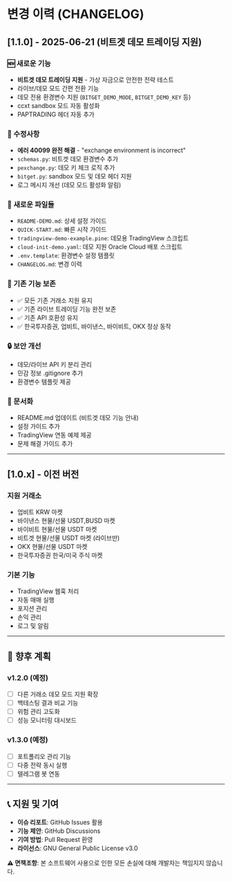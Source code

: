 # 변경 이력 (CHANGELOG)

## [1.1.0] - 2025-06-21 (비트겟 데모 트레이딩 지원)

### 🆕 새로운 기능
- **비트겟 데모 트레이딩 지원** - 가상 자금으로 안전한 전략 테스트
- 라이브/데모 모드 간편 전환 기능
- 데모 전용 환경변수 지원 (`BITGET_DEMO_MODE`, `BITGET_DEMO_KEY` 등)
- ccxt sandbox 모드 자동 활성화
- PAPTRADING 헤더 자동 추가

### 🔧 수정사항
- **에러 40099 완전 해결** - "exchange environment is incorrect" 
- `schemas.py`: 비트겟 데모 환경변수 추가
- `pexchange.py`: 데모 키 체크 로직 추가  
- `bitget.py`: sandbox 모드 및 데모 헤더 지원
- 로그 메시지 개선 (데모 모드 활성화 알림)

### 📁 새로운 파일들
- `README-DEMO.md`: 상세 설정 가이드
- `QUICK-START.md`: 빠른 시작 가이드
- `tradingview-demo-example.pine`: 데모용 TradingView 스크립트
- `cloud-init-demo.yaml`: 데모 지원 Oracle Cloud 배포 스크립트
- `.env.template`: 환경변수 설정 템플릿
- `CHANGELOG.md`: 변경 이력

### 🎯 기존 기능 보존
- ✅ 모든 기존 거래소 지원 유지
- ✅ 기존 라이브 트레이딩 기능 완전 보존
- ✅ 기존 API 호환성 유지
- ✅ 한국투자증권, 업비트, 바이낸스, 바이비트, OKX 정상 동작

### 🔒 보안 개선
- 데모/라이브 API 키 분리 관리
- 민감 정보 .gitignore 추가
- 환경변수 템플릿 제공

### 📖 문서화
- README.md 업데이트 (비트겟 데모 기능 안내)
- 설정 가이드 추가
- TradingView 연동 예제 제공
- 문제 해결 가이드 추가

---

## [1.0.x] - 이전 버전

### 지원 거래소
- 업비트 KRW 마켓
- 바이낸스 현물/선물 USDT,BUSD 마켓  
- 바이비트 현물/선물 USDT 마켓
- 비트겟 현물/선물 USDT 마켓 (라이브만)
- OKX 현물/선물 USDT 마켓
- 한국투자증권 한국/미국 주식 마켓

### 기본 기능
- TradingView 웹훅 처리
- 자동 매매 실행
- 포지션 관리
- 손익 관리
- 로그 및 알림

---

## 🔮 향후 계획

### v1.2.0 (예정)
- [ ] 다른 거래소 데모 모드 지원 확장
- [ ] 백테스팅 결과 비교 기능
- [ ] 위험 관리 고도화
- [ ] 성능 모니터링 대시보드

### v1.3.0 (예정)  
- [ ] 포트폴리오 관리 기능
- [ ] 다중 전략 동시 실행
- [ ] 텔레그램 봇 연동

---

## 📞 지원 및 기여

- **이슈 리포트**: GitHub Issues 활용
- **기능 제안**: GitHub Discussions 
- **기여 방법**: Pull Request 환영
- **라이선스**: GNU General Public License v3.0

**⚠️ 면책조항**: 본 소프트웨어 사용으로 인한 모든 손실에 대해 개발자는 책임지지 않습니다.
